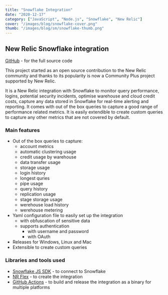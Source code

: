 ```yaml
---
title: "Snowflake Integration"
date: "2020-12-17"
category: ["JavaScript", "Node.js", "Snowflake", "New Relic"]
cover: "/images/blog/snowflake-cover.png"
thumb: "/images/blog/sm/snowflake-thumb.png"
---
```


## New Relic Snowflake integration

[GitHub](https://newrelic.com/blog/how-to-relic/nextjs-monitor-application-data) - for the full source code

This project started as an open source contribution to the New Relic community and thanks to its popularity is now a Community Plus project supported by New Relic.

It is a New Relic integration with Snowflake to monitor query performance, logins, potential security incidents, optimise warehouse and cloud credit costs, capture any data stored in Snowflake for real-time alerting and reporting. It comes with out of the box queries to capture a good range of performance related metrics. It is easily extendible to create custom queries to capture any other metrics that are not covered by default. 

### Main features

- Out of the box queries to capture:
  - account metrics
  - automatic clustering usage
  - credit usage by warehouse
  - data transfer usage
  - storage usage
  - login history
  - longest quries
  - pipe usage
  - query history
  - replication usage
  - stage storage usage
  - werehouse load history
  - werehouse metering
- Yaml configuration file to easily set up the integration
  - with obfuscation of sensitive data
  - supports authentication 
    - with username and password
    - with OAuth
- Releases for Windows, Linux and Mac
- Extensible to create custom queries

### Libraries and tools used

- [Snowflake JS SDK](https://docs.snowflake.com/en/user-guide/nodejs-driver.html) - to connect to Snowflake
- [NR Flex](https://docs.newrelic.com/docs/infrastructure/host-integrations/host-integrations-list/flex-integration-tool-build-your-own-integration/) - to create the integration
- [GitHub Actions](https://github.com/features/actions) - to build and release the integration as a binary for multiple platforms